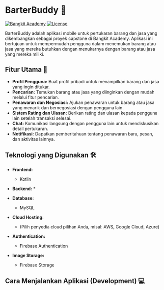 # BarterBuddy 🤝

[![Bangkit Academy](https://img.shields.io/badge/Bangkit-Academy-blueviolet)](https://bangkit.academy/) [![License](https://img.shields.io/badge/License-MIT-green)](LICENSE)

BarterBuddy adalah aplikasi mobile untuk pertukaran barang dan jasa yang dikembangkan sebagai proyek capstone di Bangkit Academy. Aplikasi ini bertujuan untuk mempermudah pengguna dalam menemukan barang atau jasa yang mereka butuhkan dengan menukarnya dengan barang atau jasa yang mereka miliki.

## Fitur Utama 🚀

* **Profil Pengguna:** Buat profil pribadi untuk menampilkan barang dan jasa yang ingin ditukar.
* **Pencarian:** Temukan barang atau jasa yang diinginkan dengan mudah melalui fitur pencarian.
* **Penawaran dan Negosiasi:** Ajukan penawaran untuk barang atau jasa yang menarik dan bernegosiasi dengan pengguna lain.
* **Sistem Rating dan Ulasan:** Berikan rating dan ulasan kepada pengguna lain setelah transaksi selesai.
* **Chat:** Komunikasi langsung dengan pengguna lain untuk mendiskusikan detail pertukaran.
* **Notifikasi:** Dapatkan pemberitahuan tentang penawaran baru, pesan, dan aktivitas lainnya.

## Teknologi yang Digunakan 🛠️

* **Frontend:**
    * Kotlin
    
* **Backend:**
    * 
* **Database:**
    * MySQL
* **Cloud Hosting:**
    * (Pilih penyedia cloud pilihan Anda, misal: AWS, Google Cloud, Azure)
* **Authentication:**
    * Firebase Authentication
* **Image Storage:**
    * Firebase Storage

## Cara Menjalankan Aplikasi (Development) 💻

